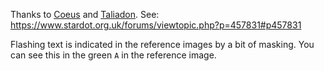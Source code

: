 Thanks to
[Coeus](https://www.stardot.org.uk/forums/memberlist.php?mode=viewprofile&u=10708)
and
[Taliadon](https://www.stardot.org.uk/forums/memberlist.php?mode=viewprofile&u=15249).
See: https://www.stardot.org.uk/forums/viewtopic.php?p=457831#p457831

Flashing text is indicated in the reference images by a bit of
masking. You can see this in the green `A` in the reference image.
